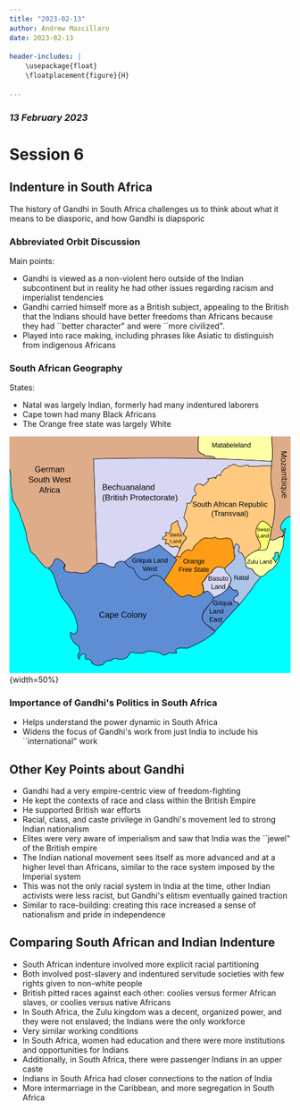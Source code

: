 ```yaml
---
title: "2023-02-13"
author: Andrew Mascillaro
date: 2023-02-13

header-includes: |
    \usepackage{float}
    \floatplacement{figure}{H} 

---
```


### _13 February 2023_

# Session 6

## Indenture in South Africa

The history of Gandhi in South Africa challenges
us to think about what it means to be diasporic,
and how Gandhi is diapsporic

### Abbreviated Orbit Discussion

Main points:

- Gandhi is viewed as a non-violent hero outside of
the Indian subcontinent but in reality he had other
issues regarding racism and imperialist tendencies
- Gandhi carried himself more as a British subject,
appealing to the British that the Indians should
have better freedoms than Africans because they had
\`\`better character" and were \`\`more civilized".
- Played into race making, including phrases like
Asiatic to distinguish from indigenous Africans

### South African Geography

States:

- Natal was largely Indian, formerly had many indentured
laborers
- Cape town had many Black Africans
- The Orange free state was largely White

![Racial Map of Pre-Apartheid South Africa](assets/2023-02-13_south_africa.png){width=50%}

### Importance of Gandhi's Politics in South Africa

- Helps understand the power dynamic in South Africa
- Widens the focus of Gandhi's work from just India
to include his \`\`international" work

## Other Key Points about Gandhi

- Gandhi had a very empire-centric view of freedom-fighting
- He kept the contexts of race and class within the British
Empire
- He supported British war efforts
- Racial, class, and caste privilege in Gandhi's movement
led to strong Indian nationalism
- Elites were very aware of imperialism and saw that India
was the \`\`jewel" of the British empire
- The Indian national movement sees itself as more advanced
and at a higher level than Africans, similar to the race
system imposed by the Imperial system
- This was not the only racial system in India at the time,
other Indian activists were less racist, but Gandhi's
elitism eventually gained traction
- Similar to race-building: creating this race increased
a sense of nationalism and pride in independence

## Comparing South African and Indian Indenture

- South African indenture involved more explicit racial
partitioning
- Both involved post-slavery and indentured servitude
societies with few rights given to non-white people
- British pitted races against each other: coolies versus
former African slaves, or coolies versus native Africans
- In South Africa, the Zulu kingdom was a decent,
organized power, and they were not enslaved; the Indians
were the only workforce
- Very similar working conditions
- In South Africa, women had education and there were more
institutions and opportunities for Indians
- Additionally, in South Africa, there were passenger
Indians in an upper caste
- Indians in South Africa had closer connections to the
nation of India
- More intermarriage in the Caribbean, and more
segregation in South Africa

